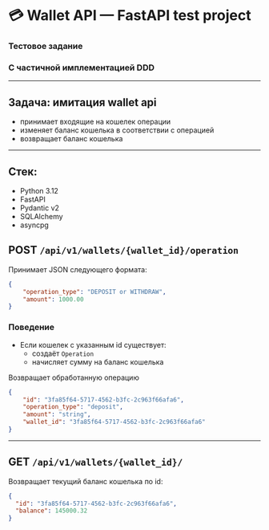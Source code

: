 # 💳 Wallet API — FastAPI test project

### Тестовое задание
### С частичной имплементацией DDD

---

## Задача: имитация wallet api

- принимает входящие на кошелек операции
- изменяет баланс кошелька в соответствии с операцией
- возвращает баланс кошелька

---


## Стек:
- Python 3.12
- FastAPI
- Pydantic v2
- SQLAlchemy
- asyncpg

## POST `/api/v1/wallets/{wallet_id}/operation`

Принимает JSON следующего формата:

```json
{
    "operation_type": "DEPOSIT or WITHDRAW",
    "amount": 1000.00
}
```
### Поведение

- Если кошелек с указанным id существует:
  - создаёт `Operation`
  - начисляет сумму на баланс кошелька

Возвращает обработанную операцию

```json
{
    "id": "3fa85f64-5717-4562-b3fc-2c963f66afa6",
    "operation_type": "deposit",
    "amount": "string",
    "wallet_id": "3fa85f64-5717-4562-b3fc-2c963f66afa6"
}
```

---

## GET `/api/v1/wallets/{wallet_id}/`

Возвращает текущий баланс кошелька по id:

```json
{
  "id": "3fa85f64-5717-4562-b3fc-2c963f66afa6",
  "balance": 145000.32
}
```